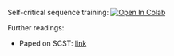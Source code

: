 Self-critical sequence training:
[![Open In Colab](https://colab.research.google.com/assets/colab-badge.svg)](https://colab.research.google.com/github/neychev/harbour_dlia2020/blob/master/day14/practice_Self_Critical_Sequence_Training.ipynb)

Further readings:

* Paped on SCST: [link](https://arxiv.org/abs/1612.00563)
